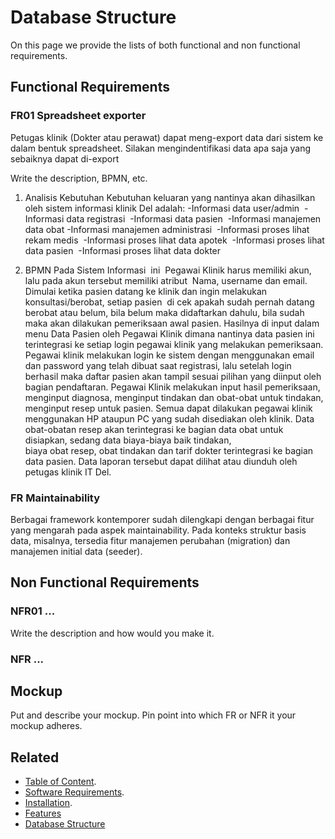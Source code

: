 # Database Structure

On this page we provide the lists of both functional and non functional requirements.

## Functional Requirements

### FR01 Spreadsheet exporter
 Petugas klinik (Dokter atau perawat) dapat meng-export data dari sistem ke
dalam bentuk spreadsheet. Silakan mengindentifikasi data apa saja yang
sebaiknya dapat di-export

Write the description, BPMN, etc.
1. Analisis Kebutuhan 
Kebutuhan keluaran yang nantinya akan dihasilkan oleh sistem informasi klinik Del adalah:
-Informasi data user/admin 
-Informasi data registrasi 
-Informasi data pasien 
-Informasi manajemen data obat
-Informasi manajemen administrasi 
-Informasi proses lihat rekam medis 
-Informasi proses lihat data apotek 
-Informasi proses lihat data pasien 
-Informasi proses lihat data dokter

3. BPMN
  Pada Sistem Informasi  ini  Pegawai Klinik harus memiliki akun, lalu pada akun tersebut memiliki atribut  Nama, username dan email. 
Dimulai ketika pasien datang ke klinik dan ingin melakukan konsultasi/berobat, setiap pasien  di cek apakah sudah pernah datang berobat
atau belum, bila belum maka didaftarkan dahulu, bila sudah maka akan dilakukan pemeriksaan awal pasien. Hasilnya di input dalam menu Data 
Pasien oleh Pegawai Klinik dimana nantinya data pasien ini terintegrasi ke setiap login pegawai klinik yang melakukan pemeriksaan. 
Pegawai klinik melakukan login ke sistem dengan menggunakan email dan password yang telah dibuat saat registrasi, lalu setelah login berhasil 
maka daftar pasien akan tampil sesuai pilihan yang diinput oleh bagian pendaftaran. 
  Pegawai Klinik melakukan input hasil pemeriksaan, menginput diagnosa, menginput tindakan dan obat-obat untuk tindakan,
  menginput resep untuk pasien. Semua dapat dilakukan pegawai klinik menggunakan HP ataupun PC yang sudah disediakan oleh klinik.
Data obat-obatan resep akan terintegrasi ke bagian data obat untuk disiapkan, sedang data biaya-biaya baik tindakan, \
biaya obat resep, obat tindakan dan tarif dokter terintegrasi ke bagian data pasien. Data laporan tersebut dapat dilihat atau diunduh 
oleh petugas klinik IT Del.
 


### FR Maintainability
Berbagai framework kontemporer sudah dilengkapi dengan berbagai fitur
yang mengarah pada aspek maintainability. Pada konteks struktur basis
data, misalnya, tersedia fitur manajemen perubahan (migration) dan
manajemen initial data (seeder).


## Non Functional Requirements

### NFR01 ...

Write the description and how would you make it.

### NFR ...

## Mockup

Put and describe your mockup. Pin point into which FR or NFR it your mockup adheres.

## Related

+ [Table of Content](README.md).
+ [Software Requirements](Software-Requirements.md).
+ [Installation](Installation.md).
+ [Features](Features.md)
+ [Database Structure](Database-Structure.md)
